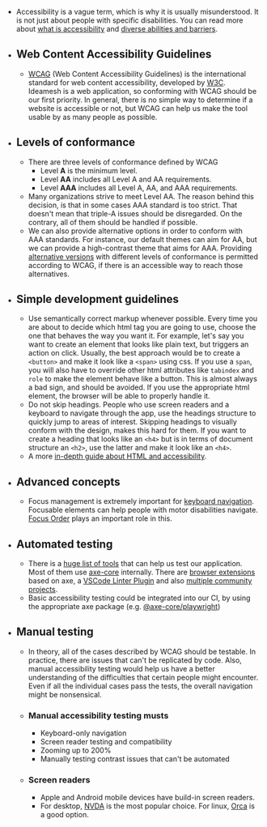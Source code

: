 - Accessibility is a vague term, which is why it is usually misunderstood. It is not just about people with specific disabilities. You can read more about [what is accessibility](https://developer.mozilla.org/en-US/docs/Learn/Accessibility/What_is_accessibility#so_what_is_accessibility) and [diverse abilities and barriers](https://www.w3.org/WAI/people-use-web/abilities-barriers/).
- ## Web Content Accessibility Guidelines
	- [WCAG](https://www.w3.org/WAI/standards-guidelines/wcag/) (Web Content Accessibility Guidelines) is the international standard for web content accessibility, developed by [W3C](https://www.w3.org/). Ideamesh is a web application, so conforming with WCAG should be our first priority. In general, there is no simple way to determine if a website is accessible or not, but WCAG can help us make the tool usable by as many people as possible.
- ## Levels of conformance
	- There are three levels of conformance defined by WCAG
		- Level **A** is the minimum level.
		- Level **AA** includes all Level A and AA requirements.
		- Level **AAA** includes all Level A, AA, and AAA requirements.
	- Many organizations strive to meet Level AA. The reason behind this decision, is that in some cases AAA standard is too strict. That doesn't mean that triple-A issues should be disregarded. On the contrary, all of them should be handled if possible.
	- We can also provide alternative options in order to conform with AAA standards. For instance, our default themes can aim for AA, but we can provide a high-contrast theme that aims for AAA. Providing [alternative versions](https://www.w3.org/WAI/GL/2007/05/alternate-versions.html) with different levels of conformance is permitted according to WCAG, if there is an accessible way to reach those alternatives.
- ## Simple development guidelines
	- Use semantically correct markup whenever possible. Every time you are about to decide which html tag you are going to use, choose the one that behaves the way you want it. For example, let's say you want to create an element that looks like plain text, but triggers an action on click. Usually, the best approach would be to create a `<button>` and make it look like a `<span>` using css. If you use a `span`, you will also have to override other html attributes like `tabindex` and `role` to make the element behave like a button. This is almost always a bad sign, and should be avoided. If you use the appropriate html element, the browser will be able to properly handle it.
	- Do not skip headings. People who use screen readers and a keyboard to navigate through the app, use the headings structure to quickly jump to areas of interest. Skipping headings to visually conform with the design, makes this hard for them. If you want to create a heading that looks like an `<h4>` but is in terms of document structure an `<h2>`, use the latter and make it look like an `<h4>`.
	- A more [in-depth guide about HTML and accessibility](https://developer.mozilla.org/en-US/docs/Learn/Accessibility/HTML).
- ## Advanced concepts
	- Focus management is extremely important for [keyboard navigation](https://developer.mozilla.org/en-US/docs/Web/Accessibility/Understanding_WCAG/Keyboard). Focusable elements can help people with motor disabilities navigate. [Focus Order](https://www.w3.org/TR/UNDERSTANDING-WCAG20/navigation-mechanisms-focus-order.html) plays an important role in this.
- ## Automated testing
	- There is a [huge list of tools](https://www.w3.org/WAI/ER/tools/) that can help us test our application. Most of them use [axe-core](https://github.com/dequelabs/axe-core) internally. There are [browser extensions](https://www.deque.com/axe/browser-extensions/) based on axe, a [VSCode Linter Plugin](https://marketplace.visualstudio.com/items?itemName=deque-systems.vscode-axe-linter) and also [multiple community projects](https://github.com/dequelabs/axe-core/blob/develop/doc/projects.md#community-projects).
	- Basic accessibility testing could be integrated into our CI, by using the appropriate axe package (e.g. [@axe-core/playwright](https://github.com/dequelabs/axe-core-npm/blob/develop/packages/playwright/README.md))
- ## Manual testing
	- In theory, all of the cases described by WCAG should be testable. In practice, there are issues that can't be replicated by code. Also, manual accessibility testing would help us have a better understanding of the difficulties that certain people might encounter. Even if all the individual cases pass the tests, the overall navigation might be nonsensical.
	- ### Manual accessibility testing musts
		- Keyboard-only navigation
		- Screen reader testing and compatibility
		- Zooming up to 200%
		- Manually testing contrast issues that can't be automated
	- ### Screen readers
		- Apple and Android mobile devices have build-in screen readers.
		- For desktop, [NVDA](https://help.gnome.org/users/orca/stable/index.html.en) is the most popular choice. For linux, [Orca](https://help.gnome.org/users/orca/stable/index.html.en) is a good option.

